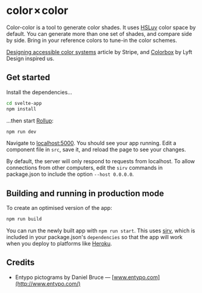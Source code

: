 # color × color

Color-color is a tool to generate color shades. It uses [HSLuv](https://www.hsluv.org) color space by default. You can generate more than one set of shades, and compare side by side. Bring in your reference colors to tune-in the color schemes.

[Designing accessible color systems](https://stripe.com/au/blog/accessible-color-systems) article by Stripe, and [Colorbox](https://www.colorbox.io) by Lyft Design inspired us.

## Get started

Install the dependencies...

```bash
cd svelte-app
npm install
```

...then start [Rollup](https://rollupjs.org):

```bash
npm run dev
```

Navigate to [localhost:5000](http://localhost:5000). You should see your app running. Edit a component file in `src`, save it, and reload the page to see your changes.

By default, the server will only respond to requests from localhost. To allow connections from other computers, edit the `sirv` commands in package.json to include the option `--host 0.0.0.0`.

## Building and running in production mode

To create an optimised version of the app:

```bash
npm run build
```

You can run the newly built app with `npm run start`. This uses [sirv](https://github.com/lukeed/sirv), which is included in your package.json's `dependencies` so that the app will work when you deploy to platforms like [Heroku](https://heroku.com).

## Credits

- Entypo pictograms by Daniel Bruce — [www.entypo.com](http://www.entypo.com/)
